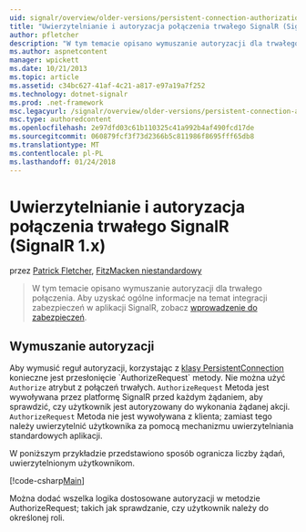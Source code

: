 ```yaml
---
uid: signalr/overview/older-versions/persistent-connection-authorization
title: "Uwierzytelnianie i autoryzacja połączenia trwałego SignalR (SignalR 1.x) | Dokumentacja firmy Microsoft"
author: pfletcher
description: "W tym temacie opisano wymuszanie autoryzacji dla trwałego połączenia. Aby uzyskać ogólne informacje o integracji zabezpieczeń aplikacji SignalR..."
ms.author: aspnetcontent
manager: wpickett
ms.date: 10/21/2013
ms.topic: article
ms.assetid: c34bc627-41af-4c21-a817-e97a19a7f252
ms.technology: dotnet-signalr
ms.prod: .net-framework
msc.legacyurl: /signalr/overview/older-versions/persistent-connection-authorization
msc.type: authoredcontent
ms.openlocfilehash: 2e97dfd03c61b110325c41a992b4af490fcd17de
ms.sourcegitcommit: 060879fcf3f73d2366b5c811986f8695fff65db8
ms.translationtype: MT
ms.contentlocale: pl-PL
ms.lasthandoff: 01/24/2018
---
```

<a name="authentication-and-authorization-for-signalr-persistent-connections-signalr-1x"></a>Uwierzytelnianie i autoryzacja połączenia trwałego SignalR (SignalR 1.x)
====================
przez [Patrick Fletcher](https://github.com/pfletcher), [FitzMacken niestandardowy](https://github.com/tfitzmac)

> W tym temacie opisano wymuszanie autoryzacji dla trwałego połączenia. Aby uzyskać ogólne informacje na temat integracji zabezpieczeń w aplikacji SignalR, zobacz [wprowadzenie do zabezpieczeń](index.md).


## <a name="enforce-authorization"></a>Wymuszanie autoryzacji

Aby wymusić reguł autoryzacji, korzystając z [klasy PersistentConnection](https://msdn.microsoft.com/library/microsoft.aspnet.signalr.persistentconnection(v=vs.111).aspx) konieczne jest przesłonięcie `AuthorizeRequest` metody. Nie można użyć `Authorize` atrybut z połączeń trwałych. `AuthorizeRequest` Metoda jest wywoływana przez platformę SignalR przed każdym żądaniem, aby sprawdzić, czy użytkownik jest autoryzowany do wykonania żądanej akcji. `AuthorizeRequest` Metoda nie jest wywoływana z klienta; zamiast tego należy uwierzytelnić użytkownika za pomocą mechanizmu uwierzytelniania standardowych aplikacji.

W poniższym przykładzie przedstawiono sposób ogranicza liczby żądań, uwierzytelnionym użytkownikom.

[!code-csharp[Main](persistent-connection-authorization/samples/sample1.cs)]

Można dodać wszelka logika dostosowane autoryzacji w metodzie AuthorizeRequest; takich jak sprawdzanie, czy użytkownik należy do określonej roli.

